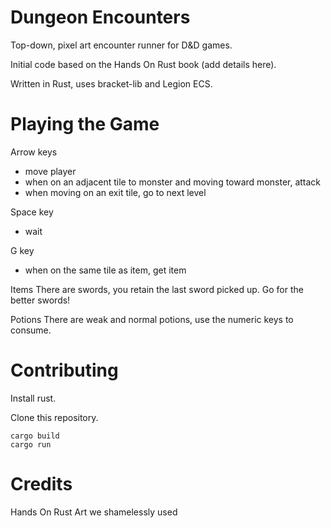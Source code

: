 # Dungeon Encounters

Top-down, pixel art encounter runner for D&D games.

Initial code based on the Hands On Rust book (add details here).

Written in Rust, uses bracket-lib and Legion ECS.

# Playing the Game

Arrow keys 
- move player
- when on an adjacent tile to monster and moving toward monster, attack
- when moving on an exit tile, go to next level

Space key
- wait

G key
- when on the same tile as item, get item

Items
There are swords, you retain the last sword picked up. Go for the better swords!

Potions
There are weak and normal potions, use the numeric keys to consume.

# Contributing

Install rust.

Clone this repository.

```
cargo build
cargo run
```


# Credits

Hands On Rust
Art we shamelessly used 
